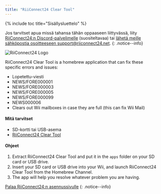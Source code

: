 ```yaml
---
title: "RiiConnect24 Clear Tool"
---
```


{% include toc title="Sisällysluettelo" %}

Jos tarvitset apua missä tahansa tähän oppaaseen liittyvässä, liity [RiiConnect24:n Discord-palvelimelle](https://discord.gg/rc24) (suositeltavaa) tai [ lähetä meille sähköpostia osoitteeseen support@riiconnect24.net](mailto:support@riiconnect24.net).
{: .notice--info}

![RiiConnect24 Logo](/images/WiiRC24Logo.jpg)

RiiConnect24 Clear Tool is a homebrew application that can fix these specific errors and issues:

+ Lopetettu-viesti
+ NEWS/FORE000001
+ NEWS/FORE000003
+ NEWS/FORE000005
+ NEWS/FORE000099
+ NEWS000006
+ Clears out Wii mailboxes in case they are full (this can fix Wii Mail)

#### Mitä tarvitset
* SD-kortti tai USB-asema
* [RiiConnect24 Clear Tool](https://oscwii.org/library/app/RC24-Clear-Tool)

#### Ohjeet

1. Extract RiiConnect24 Clear Tool and put it in the `apps` folder on your SD card or USB drive.
2. Insert your SD card or USB drive into your Wii, and launch RiiConnect24 Clear Tool from the Homebrew Channel.
3. The app will help you resolve whatever problem you are having.

[Palaa RiiConnect24:n asennussivulle](riiconnect24)
{: .notice--info}
